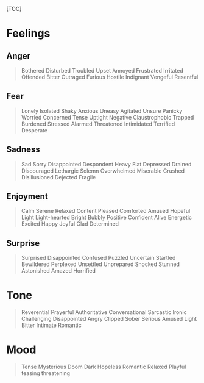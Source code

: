<meta name="viewport" content="width=device-width, initial-scale=1"><style>body {width: 90%}</style>

[TOC]

Feelings
========

## Anger
> Bothered
Disturbed
Troubled
Upset
Annoyed
Frustrated
Irritated
Offended
Bitter
Outraged
Furious
Hostile
Indignant
Vengeful
Resentful

## Fear
> Lonely
Isolated
Shaky
Anxious
Uneasy
Agitated
Unsure
Panicky
Worried
Concerned
Tense
Uptight
Negative
Claustrophobic
Trapped
Burdened
Stressed
Alarmed
Threatened
Intimidated
Terrified
Desperate

## Sadness
> Sad
Sorry
Disappointed
Despondent
Heavy
Flat
Depressed
Drained
Discouraged
Lethargic
Solemn
Overwhelmed
Miserable
Crushed
Disillusioned
Dejected
Fragile

## Enjoyment
> Calm
Serene
Relaxed
Content
Pleased
Comforted
Amused
Hopeful
Light
Light-hearted
Bright
Bubbly
Positive
Confident
Alive
Energetic
Excited
Happy
Joyful
Glad
Determined

## Surprise
> Surprised
Disappointed
Confused
Puzzled
Uncertain
Startled
Bewildered
Perplexed
Unsettled
Unprepared
Shocked
Stunned
Astonished
Amazed
Horrified

Tone
====

> Reverential
Prayerful
Authoritative
Conversational
Sarcastic
Ironic
Challenging
Disappointed
Angry
Clipped
Sober
Serious
Amused
Light
Bitter
Intimate
Romantic

Mood
====

> Tense
Mysterious
Doom
Dark
Hopeless
Romantic
Relaxed
Playful
teasing
threatening

